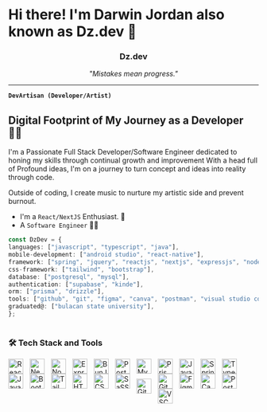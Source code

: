 # Hi there! I'm Darwin Jordan also known as Dz.dev 👋

<h3 align="center">Dz.dev</h3>
<p align="center">
  <em>"Mistakes mean progress."</em>
</p>

---

**`DevArtisan (Developer/Artist)`**

## Digital Footprint of My Journey as a Developer 👨‍💻

I'm a Passionate Full Stack Developer/Software Engineer dedicated to honing my skills through continual growth and improvement
With a head full of Profound ideas, I'm on a journey to turn concept and ideas into reality through code.

Outside of coding, I create music to nurture my artistic side and prevent burnout.

- I'm a `React/NextJS` Enthusiast. 💯
- A `Software Engineer` 👨‍💻

```typescript
const DzDev = {
languages: ["javascript", "typescript", "java"],
mobile-development: ["android studio", "react-native"],
framework: ["spring", "jquery", "reactjs", "nextjs", "expressjs", "nodejs", "bunjs", "honojs"],
css-framework: ["tailwind", "bootstrap"],
database: ["postgresql", "mysql"],
authentication: ["supabase", "kinde"],
orm: ["prisma", "drizzle"],
tools: ["github", "git", "figma", "canva", "postman", "visual studio code", "spring tool suite"],
graduated@: ["bulacan state university"],
};
```
#

### 🛠️ Tech Stack and Tools
<img align="left" alt="ReactJS" width="30px" style="padding-right:10px;" src="https://cdn.jsdelivr.net/gh/devicons/devicon/icons/react/react-original.svg" />
<img align="left" alt="NextJS" width="30px" style="padding-right:10px;" src="https://cdn.jsdelivr.net/gh/devicons/devicon@latest/icons/nextjs/nextjs-original.svg" />
<img align="left" alt="NodeJS" width="30px" style="padding-right:10px;" src="https://cdn.jsdelivr.net/gh/devicons/devicon/icons/nodejs/nodejs-original.svg" />
<img align="left" alt="ExpressJS" width="30px" style="padding-right:10px;"  src="https://cdn.jsdelivr.net/gh/devicons/devicon@latest/icons/express/express-original.svg" />
<img align="left" alt="BunJS" width="30px" style="padding-right:10px;" src="https://cdn.jsdelivr.net/gh/devicons/devicon@latest/icons/bun/bun-original.svg" />
<img align="left" alt="PostgreSQL" width="30px" style="padding-right:10px;" src="https://cdn.jsdelivr.net/gh/devicons/devicon@latest/icons/postgresql/postgresql-original.svg" />
<img align="left" alt="MySQL" width="30px" style="padding-right:10px;" src="https://cdn.jsdelivr.net/gh/devicons/devicon@latest/icons/mysql/mysql-original.svg" />
<img align="left" alt="Prisma" width="30px" style="padding-right:10px;" src="https://cdn.jsdelivr.net/gh/devicons/devicon@latest/icons/prisma/prisma-original.svg" />
<img align="left" alt="Java" width="30px" style="padding-right:10px;" src="https://cdn.jsdelivr.net/gh/devicons/devicon/icons/java/java-original.svg"/>
<img align="left" alt="Spring" width="30px" style="padding-right:10px;" src="https://cdn.jsdelivr.net/gh/devicons/devicon/icons/spring/spring-original.svg" />
<img align="left" alt="TypeScript" width="30px" style="padding-right:10px;" src="https://cdn.jsdelivr.net/gh/devicons/devicon/icons/typescript/typescript-plain.svg" />
<img align="left" alt="JavaScript" width="30px" style="padding-right:10px;" src="https://cdn.jsdelivr.net/gh/devicons/devicon/icons/javascript/javascript-plain.svg" />
<img align="left" alt="Bootstrap" width="30px" style="padding-right:10px;"  src="https://cdn.jsdelivr.net/gh/devicons/devicon@latest/icons/bootstrap/bootstrap-original.svg" />
<img align="left" alt="TailwindCSS" width="30px" style="padding-right:10px;" src="https://cdn.jsdelivr.net/gh/devicons/devicon@latest/icons/tailwindcss/tailwindcss-original.svg" />   
<img align="left" alt="HTML" width="30px" style="padding-right:10px;" src="https://cdn.jsdelivr.net/gh/devicons/devicon/icons/html5/html5-plain.svg" />
<img align="left" alt="CSS" width="30px" style="padding-right:10px;" src="https://cdn.jsdelivr.net/gh/devicons/devicon/icons/css3/css3-plain.svg" />
<img align="left" alt="SaSS" width="30px" style="padding-right:10px;" src="https://cdn.jsdelivr.net/gh/devicons/devicon@latest/icons/sass/sass-original.svg" />
<img align="left" alt="Git" width="30px" style="padding-right:10px; margin-top:10px;" src="https://cdn.jsdelivr.net/gh/devicons/devicon/icons/git/git-original.svg" />
<img align="left" alt="Github" width="30px" style="padding-right:10px;" src="https://cdn.jsdelivr.net/gh/devicons/devicon@latest/icons/github/github-original.svg" />
<img align="left" alt="Figma" width="30px" style="padding-right:10px;" src="https://cdn.jsdelivr.net/gh/devicons/devicon@latest/icons/figma/figma-original.svg" />
<img align="left" alt="Canva" width="30px" style="padding-right:10px;" src="https://cdn.jsdelivr.net/gh/devicons/devicon@latest/icons/canva/canva-original.svg" />
<img align="left" alt="Postman" width="30px" style="padding-right:10px;" src="https://cdn.jsdelivr.net/gh/devicons/devicon@latest/icons/postman/postman-original.svg" />
<img align="left" alt="VSCode" width="30px" style="padding-right:10px;" src="https://cdn.jsdelivr.net/gh/devicons/devicon@latest/icons/vscode/vscode-original.svg" />
<br />
<br />

<!-- 

#

### 📊 Stats

![Dz.dev's GitHub stats](https://github-readme-stats.vercel.app/api?username=Dz-devz&show_icons=true&theme=chartreuse-dark) -->

